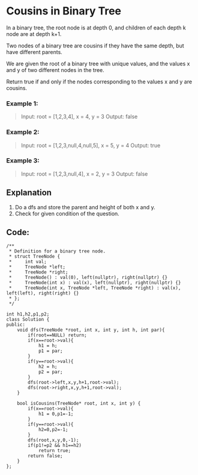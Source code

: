 #   Cousins in Binary Tree

In a binary tree, the root node is at depth 0, and children of each depth k node are at depth k+1.

Two nodes of a binary tree are cousins if they have the same depth, but have different parents.

We are given the root of a binary tree with unique values, and the values x and y of two different nodes in the tree.

Return true if and only if the nodes corresponding to the values x and y are cousins.


### Example 1:

>Input: root = [1,2,3,4], x = 4, y = 3
>Output: false

### Example 2:

>Input: root = [1,2,3,null,4,null,5], x = 5, y = 4
>Output: true

### Example 3:

>Input: root = [1,2,3,null,4], x = 2, y = 3
>Output: false
 


## Explanation

1. Do a dfs and store the parent and height of both x and y.
2. Check for given condition of the question.


## Code:

```
/**
 * Definition for a binary tree node.
 * struct TreeNode {
 *     int val;
 *     TreeNode *left;
 *     TreeNode *right;
 *     TreeNode() : val(0), left(nullptr), right(nullptr) {}
 *     TreeNode(int x) : val(x), left(nullptr), right(nullptr) {}
 *     TreeNode(int x, TreeNode *left, TreeNode *right) : val(x), left(left), right(right) {}
 * };
 */

int h1,h2,p1,p2;
class Solution {
public:
    void dfs(TreeNode *root, int x, int y, int h, int par){
        if(root==NULL) return;
        if(x==root->val){
            h1 = h;
            p1 = par;
        }
        if(y==root->val){
            h2 = h;
            p2 = par;
        }
        dfs(root->left,x,y,h+1,root->val);
        dfs(root->right,x,y,h+1,root->val);
    }
    
    bool isCousins(TreeNode* root, int x, int y) {
        if(x==root->val){
            h1 = 0,p1=-1;
        }
        if(y==root->val){
            h2=0,p2=-1;
        }
        dfs(root,x,y,0,-1);
        if(p1!=p2 && h1==h2)
            return true;
        return false;
    }
};
```